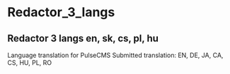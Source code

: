 # Redactor_3_langs
Redactor 3 langs en, sk, cs, pl, hu
--

Language translation for PulseCMS
Submitted translation: EN, DE, JA, CA, CS, HU, PL, RO
